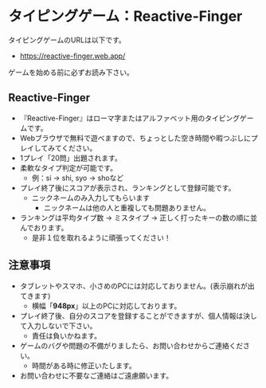 # タイピングゲーム：Reactive-Finger

タイピングゲームのURLは以下です。  
* https://reactive-finger.web.app/

ゲームを始める前に必ずお読み下さい。

## Reactive-Finger

* 『Reactive-Finger』はローマ字またはアルファベット用のタイピングゲームです。
* Webブラウザで無料で遊べますので、ちょっとした空き時間や暇つぶしにプレイしてみてください。
* 1プレイ「20問」出題されます。
* 柔軟なタイプ判定が可能です。
  * 例：si → shi, syo → shoなど
* プレイ終了後にスコアが表示され、ランキングとして登録可能です。
  * ニックネームのみ入力してもらいます
    * ニックネームは他の人と重複しても問題ありません。
* ランキングは平均タイプ数 -> ミスタイプ -> 正しく打ったキーの数の順に並んでおります。
  * 是非１位を取れるように頑張ってください！

## 注意事項

* タブレットやスマホ、小さめのPCには対応しておりません。(表示崩れが出てきます)
  * 横幅「**948px**」以上のPCに対応しております。
* プレイ終了後、自分のスコアを登録することができますが、個人情報は決して入力しないで下さい。
  * 責任は負いかねます。
* ゲームのバグや問題の不備がりましたら、お問い合わせからご連絡ください。
  * 時間がある時に修正いたします。
* お問い合わせに不要なご連絡はご遠慮願います。
